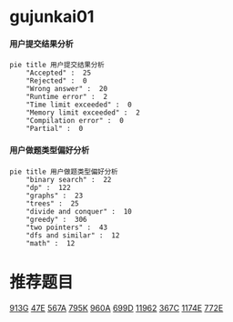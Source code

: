 # gujunkai01

<!-- tabs:start -->



#### **用户提交结果分析**

```mermaid
pie title 用户提交结果分析
    "Accepted" :  25
    "Rejected" :  0
    "Wrong answer" :  20
    "Runtime error" :  2
    "Time limit exceeded" :  0
    "Memory limit exceeded" :  2
    "Compilation error" :  0
    "Partial" :  0
```

#### **用户做题类型偏好分析**

```mermaid
pie title 用户做题类型偏好分析
    "binary search" :  22
    "dp" :  122
    "graphs" :  23
    "trees" :  25
    "divide and conquer" :  10
    "greedy" :  306
    "two pointers" :  43
    "dfs and similar" :  12
    "math" :  12
```



<!-- tabs:end -->
# 推荐题目
[913G](https://codeforces.com/contest/913/problem/G)
[47E](https://codeforces.com/contest/47/problem/E)
[567A](https://codeforces.com/contest/567/problem/A)
[795K](https://codeforces.com/contest/795/problem/K)
[960A](https://codeforces.com/contest/960/problem/A)
[699D](https://codeforces.com/contest/699/problem/D)
[11962](https://codeforces.com/contest/1196/problem/2)
[367C](https://codeforces.com/contest/367/problem/C)
[1174E](https://codeforces.com/contest/1174/problem/E)
[772E](https://codeforces.com/contest/772/problem/E)

